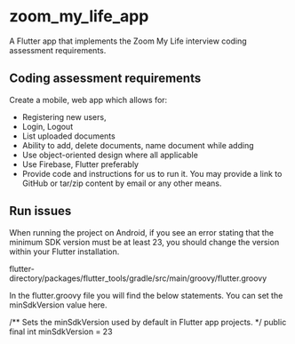 # zoom_my_life_app

A Flutter app that implements the Zoom My Life interview coding assessment requirements.

## Coding assessment requirements

Create a mobile, web app which allows for:
- Registering new users,
- Login, Logout
- List uploaded documents
- Ability to add, delete documents, name document while adding
- Use object-oriented design where all applicable
- Use Firebase, Flutter preferably
- Provide code and instructions for us to run it. You may provide a link to GitHub or tar/zip
  content by email or any other means.

## Run issues
When running the project on Android, if you see an error stating that the minimum SDK version
must be at least 23, you should change the version within your Flutter installation.

flutter-directory/packages/flutter_tools/gradle/src/main/groovy/flutter.groovy

In the flutter.groovy file you will find the below statements. 
You can set the minSdkVersion value here.

/** Sets the minSdkVersion used by default in Flutter app projects. */
public final int minSdkVersion = 23



